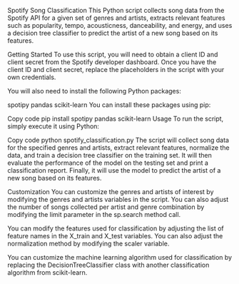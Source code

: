 Spotify Song Classification
This Python script collects song data from the Spotify API for a given set of genres and artists, extracts relevant features such as popularity, tempo, acousticness, danceability, and energy, and uses a decision tree classifier to predict the artist of a new song based on its features.

Getting Started
To use this script, you will need to obtain a client ID and client secret from the Spotify developer dashboard. Once you have the client ID and client secret, replace the placeholders in the script with your own credentials.

You will also need to install the following Python packages:

spotipy
pandas
scikit-learn
You can install these packages using pip:

Copy code
pip install spotipy pandas scikit-learn
Usage
To run the script, simply execute it using Python:

Copy code
python spotify_classification.py
The script will collect song data for the specified genres and artists, extract relevant features, normalize the data, and train a decision tree classifier on the training set. It will then evaluate the performance of the model on the testing set and print a classification report. Finally, it will use the model to predict the artist of a new song based on its features.

Customization
You can customize the genres and artists of interest by modifying the genres and artists variables in the script. You can also adjust the number of songs collected per artist and genre combination by modifying the limit parameter in the sp.search method call.

You can modify the features used for classification by adjusting the list of feature names in the X_train and X_test variables. You can also adjust the normalization method by modifying the scaler variable.

You can customize the machine learning algorithm used for classification by replacing the DecisionTreeClassifier class with another classification algorithm from scikit-learn.
